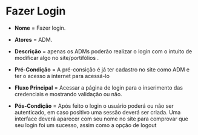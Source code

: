 # Fazer Login

- **Nome** = Fazer login.

- **Atores** = ADM.

- **Descrição** = apenas os ADMs poderão realizar o login com o intuito de modificar algo no site/portifólios .

- **Pré-Condição** = A pré-consição é já ter cadastro no site como ADM e ter o acesso a internet para acessá-lo 

- **Fluxo Principal** = Acessar a página de login para o inserimento das credenciais e mostrando validação ou não.

- **Pós-Condição** = Após feito o login o usuário poderá ou não ser autenticado, em caso positivo uma sessão deverá ser criada. 
Uma interface deverá aparecer com seu nome no site para comprovar que seu login foi um sucesso, assim como a opção de logout
